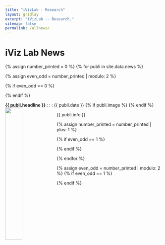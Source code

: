 ```yaml
---
title: "iVizLab - Research"
layout: gridlay
excerpt: "iVizLab -- Research."
sitemap: false
permalink: /allnews/
---
```



# iViz Lab News

{% assign number_printed = 0 %}
{% for publi in site.data.news %}

{% assign even_odd = number_printed | modulo: 2 %}


{% if even_odd == 0 %}
<div class="row">
{% endif %}

<div class="col-sm-6 clearfix">

  <strong> {{ publi.headline }} </strong> : : : {{ publi.date }}
  {% if publi.image %}
  <img src="{{ site.url }}{{ site.baseurl }}/images/news/{{ publi.image }}" class="img-responsive" width="33%" style="float: left" />
  {% endif %}
  <p>{{ publi.info }}</p>

</div>

{% assign number_printed = number_printed | plus: 1 %}

{% if even_odd == 1 %}
</div>
{% endif %}

{% endfor %}

{% assign even_odd = number_printed | modulo: 2 %}
{% if even_odd == 1 %}
</div>
{% endif %}

<p> &nbsp; </p>

